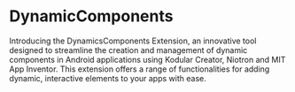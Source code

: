 # DynamicComponents
Introducing the DynamicsComponents Extension, an innovative tool designed to streamline the creation and management of dynamic components in Android applications using Kodular Creator, Niotron and MIT App Inventor. This extension offers a range of functionalities for adding dynamic, interactive elements to your apps with ease.
